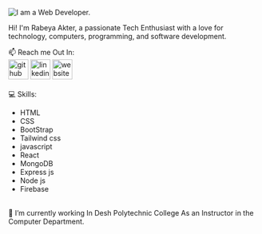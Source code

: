 
![I am a Web Developer.](https://media.licdn.com/dms/image/D5616AQEB7xbHyY3p5g/profile-displaybackgroundimage-shrink_350_1400/0/1702867975222?e=1708560000&v=beta&t=HZP7x-EDUrcHHAM6FwkVOywJVeclA6j2sqn020vRpaU)

Hi! I'm Rabeya Akter, a passionate Tech Enthusiast with a love for technology, computers, programming, and software development.

📫 Reach me Out In: 
<br>
[<img src='https://cdn.jsdelivr.net/npm/simple-icons@3.0.1/icons/github.svg' alt='github' height='40'>](https://github.com/RabeyaAkter78)  [<img src='https://cdn.jsdelivr.net/npm/simple-icons@3.0.1/icons/linkedin.svg' alt='linkedin' height='40'>](https://www.linkedin.com/in/https://www.linkedin.com/in/rabeya-akter-bb5921285//)  [<img src='https://cdn.jsdelivr.net/npm/simple-icons@3.0.1/icons/icloud.svg' alt='website' height='40'>](https://64c931f91813e2021b512329--developer-portfolio-of-rabeyaakter.netlify.app/)  
<br>
💻 Skills: <br>
- HTML
- CSS
- BootStrap
- Tailwind css
- javascript
- React
- MongoDB
- Express js
- Node js
- Firebase
  
<br>
🔭 I’m currently working In Desh Polytechnic College As an Instructor in the Computer Department. 

